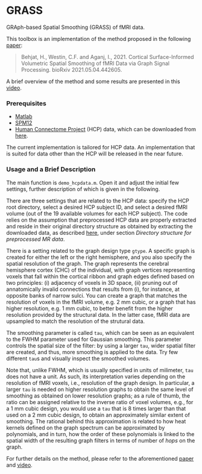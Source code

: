 # GRASS

GRAph-based Spatial Smoothing (GRASS) of fMRI data.

This toolbox is an implementation of the method proposed in the following [paper](https://doi.org/10.1101/2021.05.04.442605):

> Behjat, H., Westin, C.F. and Aganj, I., 2021. Cortical Surface-Informed Volumetric Spatial Smoothing of fMRI Data via Graph Signal Processing. bioRxiv 2021.05.04.442605.

A brief overview of the method and some results are presented in this [video](https://www.youtube.com/watch?v=gUtLZBCto-E).

### Prerequisites
- [Matlab](https://se.mathworks.com/products/matlab.html)
- [SPM12](https://www.fil.ion.ucl.ac.uk/spm/software/spm12/)
- [Human Connectome Project](http://www.humanconnectomeproject.org/) (HCP) data, which can be downloaded from [here](https://db.humanconnectome.org/). 

The current implementation is tailored for HCP data. An implementation that is suited for data other than the HCP will be released in the near future. 

### Usage and a Brief Description
The main function is `demo_hcpdata.m`. Open it and adjust the initial few settings, further description of which is given in the following. 

There are three settings that are related to the HCP data: specify the HCP root directory, select a desired HCP subject ID, and select a desired fMRI volume (out of the 19 available volumes for each HCP subject). The code relies on the assumption that preprocessed HCP data are properly extracted and reside in their original directory structure as obtained by extracting the downloaded data, as described [here](https://www.humanconnectome.org/storage/app/media/documentation/s1200/HCP_S1200_Release_Reference_Manual.pdf), under section *Directory structure for preprocessed MR data*. 

There is a setting related to the graph design type `gtype`. A specific graph is created for either the left or the right hemisphere, and you also specify the spatial resolution of the graph. The graph represents the cerebral hemisphere cortex (CHC) of the individual, with graph vertices representing voxels that fall within the cortical ribbon and graph edges defined based on two principles: (i) adjacency of voxels in 3D space, (ii) pruning out of annatomically invalid connections that results from (i), for instance, at opposite banks of narrow sulci. You can create a graph that matches the resolution of voxels in the fMRI volume, e.g. 2 mm cubic, or a graph that has higher resolution, e.g. 1 mm cubic, to better benefit from the higher resolution provided by the structural data. In the latter case, fMRI data are upsampled to match the resolution of the strutural data. 

The smoothing parameter is called `tau`, which can be seen as an equivalent to the FWHM parameter used for Gaussian smoothing. This parameter controls the spatial size of the filter: by using a larger `tau`, wider spatial filter are created, and thus, more smoothing is applied to the data. Try few different `tau`s and visually inspect the smoothed volumes. 

Note that, unlike FWHM, which is usually specified in units of milimeter, `tau` does not have a unit. As such, its interpretation varies depending on the resolution of fMRI voxels, i.e., resolution of the graph design. In particular, a larger `tau` is needed on higher resolution graphs to obtain the same level of smoothing as obtained on lower resolution graphs; as a rule of thumb, the ratio can be assigned relative to the inverse ratio of voxel volumes, e.g., for a 1 mm cubic design, you would use a      `tau` that is 8 times larger than that used on a 2 mm cubic design, to obtain an approximately similar extent of smoothing. The rational behind this approximation is related to how heat kernels defined on the graph spectrum can be approximated by polynomials, and in turn, how the order of these polynomials is linked to the spatial width of the resulting graph filters in terms of number of *hops* on the graph.   

      
For further details on the method, please refer to the aforementioned [paper](https://doi.org/10.1101/2021.05.04.442605) and [video](https://www.youtube.com/watch?v=gUtLZBCto-E).
    